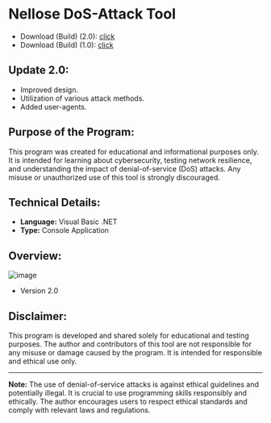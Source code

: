 # Nellose DoS-Attack Tool

- Download (Build) (2.0): [click](https://github.com/Nellose/Losser-DoS/releases/download/v2.0/build.rar)
- Download (Build) (1.0): [click](https://github.com/Nellose/Losser-DoS/releases/download/v1.0/build.rar)





## Update 2.0:

- Improved design.
- Utilization of various attack methods.
- Added user-agents.

## Purpose of the Program:

This program was created for educational and informational purposes only. It is intended for learning about cybersecurity, testing network resilience, and understanding the impact of denial-of-service (DoS) attacks. Any misuse or unauthorized use of this tool is strongly discouraged.

## Technical Details:

- **Language:** Visual Basic .NET
- **Type:** Console Application

## Overview:
![image](https://github.com/Nellose/Losser-DoS/assets/151440407/99f841b0-3943-4de0-9233-b132577d1410) 
- Version 2.0

## Disclaimer:

This program is developed and shared solely for educational and testing purposes. The author and contributors of this tool are not responsible for any misuse or damage caused by the program. It is intended for responsible and ethical use only.

---

**Note:** The use of denial-of-service attacks is against ethical guidelines and potentially illegal. It is crucial to use programming skills responsibly and ethically. The author encourages users to respect ethical standards and comply with relevant laws and regulations.
